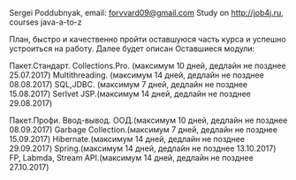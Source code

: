 
Sergei Poddubnyak, email: forvvard09@gmail.com
Study on http://job4j.ru, courses java-a-to-z

План, быстро и качественно пройти оставшуюся часть курса и успешно устроиться на работу.
Далее будет описан
Оставшиеся модули:

 Пакет.Стандарт.
  Collections.Pro. (максимум 10 дней, дедлайн не позднее 25.07.2017)
  Multithreading. (максимум 14 дней, дедлайн не позднее 08.08.2017)
  SQL,JDBC. (максимум 7 дней, дедлайн не позднее 15.08.2017)
  Serlvet JSP.(максимум 14 дней, дедлайн не позднее 29.08.2017)

 Пакет.Профи.
  Ввод-вывод.
  ООД.(максимум 10 дней, дедлайн не позднее 08.09.2017)
  Garbage Collection.(максимум 7 дней, дедлайн не позднее 15.09.2017)
  Hibernate.(максимум 14 дней, дедлайн не позднее 29.09.2017)
  Spring.(максимум 14 дней, дедлайн не позднее 13.10.2017)
  FP, Labmda, Stream API.(максимум 14 дней, дедлайн не позднее 27.10.2017)





 

